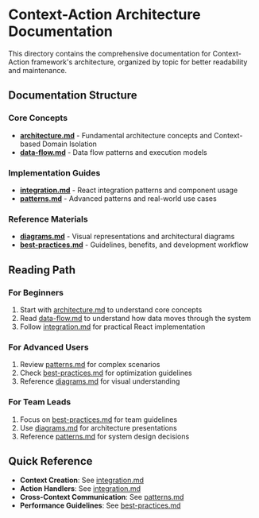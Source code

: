 # Context-Action Architecture Documentation

This directory contains the comprehensive documentation for Context-Action framework's architecture, organized by topic for better readability and maintenance.

## Documentation Structure

### Core Concepts
- **[architecture.md](./architecture.md)** - Fundamental architecture concepts and Context-based Domain Isolation
- **[data-flow.md](./data-flow.md)** - Data flow patterns and execution models

### Implementation Guides  
- **[integration.md](./integration.md)** - React integration patterns and component usage
- **[patterns.md](./patterns.md)** - Advanced patterns and real-world use cases

### Reference Materials
- **[diagrams.md](./diagrams.md)** - Visual representations and architectural diagrams
- **[best-practices.md](./best-practices.md)** - Guidelines, benefits, and development workflow

## Reading Path

### For Beginners
1. Start with [architecture.md](./architecture.md) to understand core concepts
2. Read [data-flow.md](./data-flow.md) to understand how data moves through the system
3. Follow [integration.md](./integration.md) for practical React implementation

### For Advanced Users
1. Review [patterns.md](./patterns.md) for complex scenarios
2. Check [best-practices.md](./best-practices.md) for optimization guidelines
3. Reference [diagrams.md](./diagrams.md) for visual understanding

### For Team Leads
1. Focus on [best-practices.md](./best-practices.md) for team guidelines
2. Use [diagrams.md](./diagrams.md) for architecture presentations
3. Reference [patterns.md](./patterns.md) for system design decisions

## Quick Reference

- **Context Creation**: See [integration.md](./integration.md#context-based-provider-setup)
- **Action Handlers**: See [integration.md](./integration.md#context-scoped-action-handler-registration)
- **Cross-Context Communication**: See [patterns.md](./patterns.md#cross-context-coordination)
- **Performance Guidelines**: See [best-practices.md](./best-practices.md#performance)